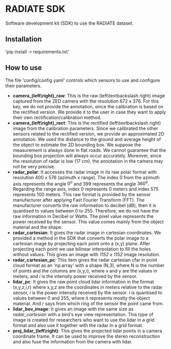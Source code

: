 # RADIATE SDK

Software development kit (SDK) to use the RADIATE dataset.

## Installation

'pip install -r requirements.txt'

## How to use

The file 'config/config.yaml' controls which sensors to use and configure their parameters.

- **camera_(left\right)_raw**: This is the raw (left\textbackslash right) image captured from the ZED camera with the resolution 672 x 376. For this key, we do not provide the annotation, since the calibration is based on the rectified version. We provide it to the user in case they want to apply their own rectification/calibration method.
- **camera_(left\right)_rect**: This is the rectified (left\textbackslash right) image from the calibration parameters. Since we calibrated the other sensors related to the rectified version, we provide an approximated 2D annotation. We used the distance to the ground and average height of the object to estimate the 2D bounding box. We suppose the measurement is always done in flat roads. We cannot guarantee that the bounding box projection will always occur accurately. Moreover, since the resolution of radar is low (17 cm), the annotation in the camera may not be very precise.
- **radar_polar**: It accesses the radar image in its raw polar format with resolution 400 x 576 (azimuth x range). The index 0 from the azimuth axis represents the angle $0^o$ and 399 represents the angle $360^o$. Regarding the range axis, index 0 represents 0 meters and index 575 represents 100 meters. This raw format is provided by the sensor manufacturer after applying Fast Fourier Transform (FFT). The manufacturer converts the raw information to decibel (dB), then it is quantised to values between 0 to 255. Therefore, we do not have the raw information in Decibel or Watts. The pixel value represents the power received by the sensor. This value comes mainly from the object material and the shape.     
- **radar_cartesian**: It gives the radar image in cartesian coordinates. We provided a method in the SDK that converts the polar image to a cartesian image by projecting each point onto a (x,y) plane. After projecting each point we use bilinear interpolation to fill the holes without values. This gives an image with *1152 x 1152* image resolution.
- **radar_cartesian_pc**: This item gives the radar cartesian cfar in point cloud format as an 'np.array' with a shape (N,3), where N is the number of points and the columns are (x,y,i), where x and y are the values in meters, and *i* is the intensity power received by the sensor.
- **lidar_pc**: It gives the raw point cloud lidar information in the format (x,y,z,i,r) where x,y,z are the coordinates in meters relative to the radar sensor, $i$ is the power intensity received by the sensor. $i$ is quantised to values between 0 and 255, where it represents mostly the object material. And $r$ says from which ring of the sensor the point came from.
- **lidar_bev_image**: It gives an image with the same size as *radar_cartesian* with a bird's eye view representation. This type of image is created for researchers who want to use the lidar in a grid format and also use it together with the radar in a grid format. 
- **proj_lidar_(left\right)**: This gives the projected lidar points in a camera coordinate frame. It can be used to improve the stereo reconstruction and also fuse the information from the camera with lidar.